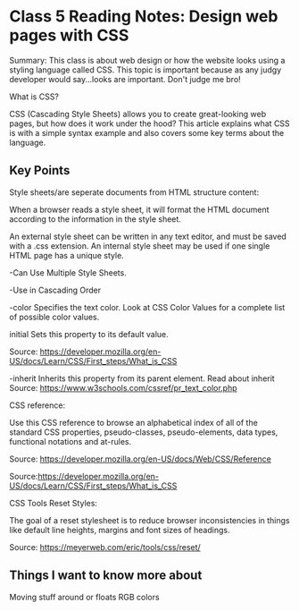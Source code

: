 
# Class 5 Reading Notes: Design web pages with CSS

Summary: This class is about web design or how the website looks using a styling language called CSS. This topic is important because as any judgy developer would say...looks are important. Don't judge me bro!

What is CSS?

CSS (Cascading Style Sheets) allows you to create great-looking web pages, but how does it work under the hood? This article explains what CSS is with a simple syntax example and also covers some key terms about the language.

## Key Points

Style sheets/are seperate documents from HTML structure content:

When a browser reads a style sheet, it will format the HTML document according to the information in the style sheet.

An external style sheet can be written in any text editor, and must be saved with a .css extension.
An internal style sheet may be used if one single HTML page has a unique style.

-Can Use Multiple Style Sheets.

-Use in Cascading Order

-color Specifies the text color. Look at CSS Color Values for a complete list of possible color values.

initial Sets this property to its default value.

Source: <https://developer.mozilla.org/en-US/docs/Learn/CSS/First_steps/What_is_CSS>

-inherit Inherits this property from its parent element. Read about inherit
Source: <https://www.w3schools.com/cssref/pr_text_color.php>

CSS reference:

Use this CSS reference to browse an alphabetical index of all of the standard CSS properties, pseudo-classes, pseudo-elements, data types, functional notations and at-rules.

Source: <https://developer.mozilla.org/en-US/docs/Web/CSS/Reference>

Source:<https://developer.mozilla.org/en-US/docs/Learn/CSS/First_steps/What_is_CSS>

CSS Tools Reset Styles:

The goal of a reset stylesheet is to reduce browser inconsistencies in things like default line heights, margins and font sizes of headings.

Source: <https://meyerweb.com/eric/tools/css/reset/>

## Things I want to know more about

Moving stuff around or floats
RGB colors
